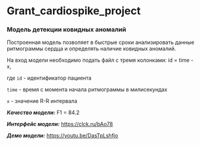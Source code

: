 # Grant_cardiospike_project

### Модель детекции ковидных аномалий

Построенная модель позволяет в быстрые сроки анализировать данные ритмограммы сердца и определять наличие ковидных аномалий.

На вход модели необходимо подать файл с тремя колонками: id = time - x, 

где 
```id``` - идентификатор пациента

```time``` - время с момента начала ритмограммы в милисекундах

```x``` - значение R-R интервала

***Качество модели:*** F1 = 84.2

***Интерфейс модели:*** https://clck.ru/bAo78

***Демо модели:*** https://youtu.be/DasTpLshfjo